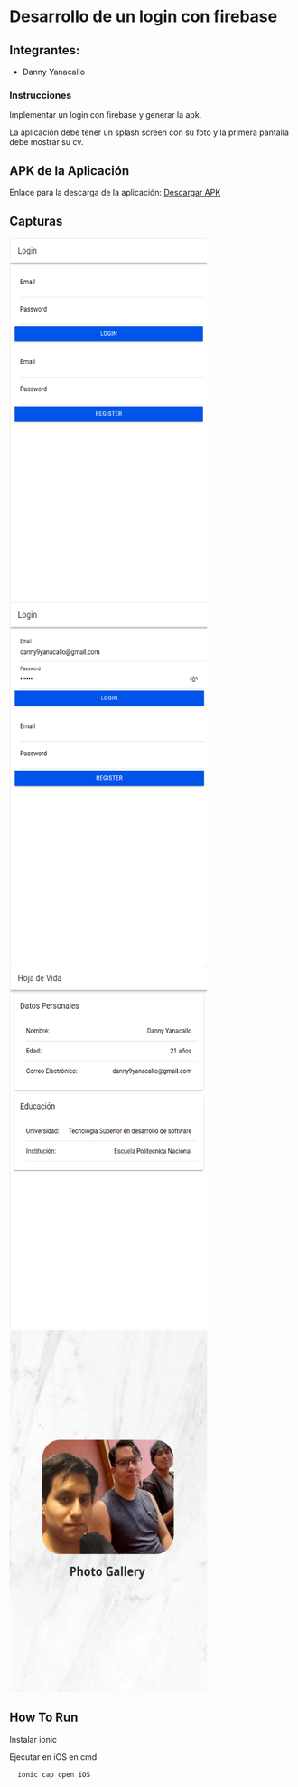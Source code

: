 
# Desarrollo de un login con firebase
## Integrantes:
- Danny Yanacallo
### Instrucciones
Implementar un login con firebase y generar la apk.

La aplicación debe tener un splash screen con su foto y la primera pantalla debe mostrar su cv.
  
## APK de la Aplicación
Enlace para la descarga de la aplicación: [Descargar APK](https://drive.google.com/file/d/1E_xOSSMOaXnp3mVR3pGNMXhfuUzGiWYs/view?usp=drive_link)

## Capturas
<img src="Imagenes/1.png" width="350" height="640">
<img src="Imagenes/2.png" width="350" height="640">
<img src="Imagenes/3.png" width="350" height="640">
<img src="Imagenes/4.png" width="350" height="640">


## How To Run

Instalar ionic


Ejecutar en iOS en cmd
```bash
  ionic cap open iOS
```

